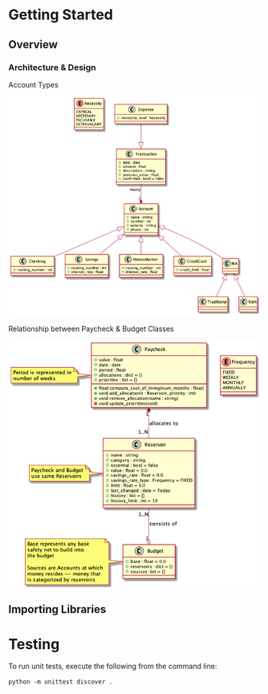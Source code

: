# Getting Started

## Overview

### Architecture & Design
Account Types

![Account Types](./plantuml/out/AccountTypes_Class.png)

Relationship between Paycheck & Budget Classes

![Relationship between Paycheck & Budget](./plantuml/out/PaycheckBudgetRelationship_Class.png)

## Importing Libraries

# Testing
To run unit tests, execute the following from the command line:
```
python -m unittest discover .
```